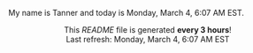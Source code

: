 My name is Tanner and today is Monday, March 4, 6:07 AM EST.

<p align="center">This <i>README</i> file is generated <b>every 3 hours</b>!</br>Last refresh: Monday, March 4, 6:07 AM EST<br /></p>
